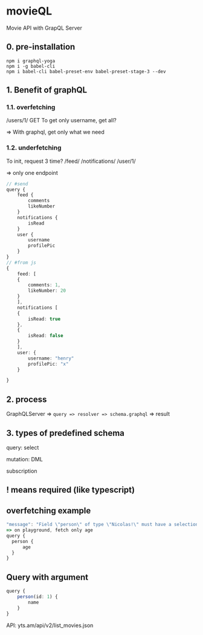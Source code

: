 # movieQL

Movie API with GrapQL Server

## 0. pre-installation

```
npm i graphql-yoga
npm i -g babel-cli
npm i babel-cli babel-preset-env babel-preset-stage-3 --dev
```

## 1. Benefit of graphQL

### 1.1. overfetching

/users/1/ GET
To get only username, get all?

=> With graphql, get only what we need

### 1.2. underfetching

To init, request 3 time?
/feed/
/notifications/
/user/1/

=> only one endpoint

```typescript
// #send
query {
    feed {
        comments
        likeNumber
    }
    notifications {
        isRead
    }
    user {
        username
        profilePic
    }
}
// #from js
{
    feed: [
    {
        comments: 1,
        likeNumber: 20
    }
    ],
    notifications [
    {
        isRead: true
    },
    {
        isRead: false
    }
    ],
    user: {
        username: "henry"
        profilePic: "x"
    }

}
```

## 2. process

GraphQLServer => `query => resolver => schema.graphql` => result

## 3. types of predefined schema

query: select

mutation: DML

subscription

## ! means required (like typescript)

## overfetching example

```typescript
"message": "Field \"person\" of type \"Nicolas!\" must have a selection of subfields. Did you mean \"person { ... }\"?",
=> on playground, fetch only age
query {
  person {
      age
  }
}
```

## Query with argument

```typescript
query {
    person(id: 1) {
        name
    }
}
```

API: yts.am/api/v2/list_movies.json
